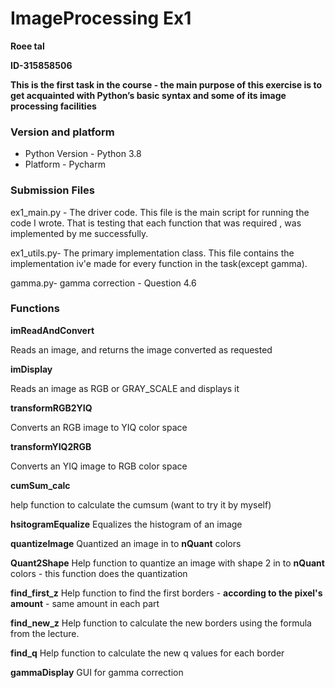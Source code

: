 # ImageProcessing Ex1
**Roee tal**

**ID-315858506**

**This is the first task in the course - the main purpose of this exercise is to get  acquainted with Python’s basic syntax and some of its image processing facilities**

### Version and platform
- Python Version - Python 3.8
- Platform - Pycharm

### Submission Files
ex1_main.py - The driver code.
This file is the main script for running the code I wrote. That is testing that each function that was required , was implemented by me successfully.

ex1_utils.py- The primary implementation class.
This file contains the implementation iv'e made for every function in the task(except gamma).

gamma.py- gamma correction - Question 4.6  


### Functions
**imReadAndConvert**

Reads an image, and returns the image converted as requested

**imDisplay**

Reads an image as RGB or GRAY_SCALE and displays it

**transformRGB2YIQ**

Converts an RGB image to YIQ color space

**transformYIQ2RGB**

Converts an YIQ image to RGB color space

**cumSum_calc**

help function to calculate the cumsum (want to try it by myself)

**hsitogramEqualize**
Equalizes the histogram of an image

**quantizeImage**
Quantized an image in to **nQuant** colors

**Quant2Shape**
Help function to quantize an image with shape 2 in to **nQuant** colors - this function does the quantization

**find_first_z**
Help function to find the first borders - **according to the pixel's amount** - same amount in each part

**find_new_z**
 Help function to calculate the new borders using the formula from the lecture.
 
 **find_q**
 Help function to calculate the new q values for each border
 
 **gammaDisplay**
 GUI for gamma correction
 
 
